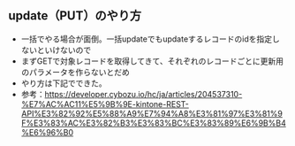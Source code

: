 ## update（PUT）のやり方
- 一括でやる場合が面倒。一括updateでもupdateするレコードのidを指定しないといけないので
- まずGETで対象レコードを取得してきて、それぞれのレコードごとに更新用のパラメータを作らないとだめ
- やり方は下記でできた。
- 参考：https://developer.cybozu.io/hc/ja/articles/204537310-%E7%AC%AC11%E5%9B%9E-kintone-REST-API%E3%82%92%E5%88%A9%E7%94%A8%E3%81%97%E3%81%9F%E3%83%AC%E3%82%B3%E3%83%BC%E3%83%89%E6%9B%B4%E6%96%B0
